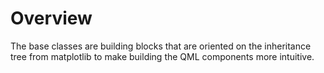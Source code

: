 # Overview

The base classes are building blocks that are oriented on the inheritance tree from matplotlib to make building the QML components more intuitive.